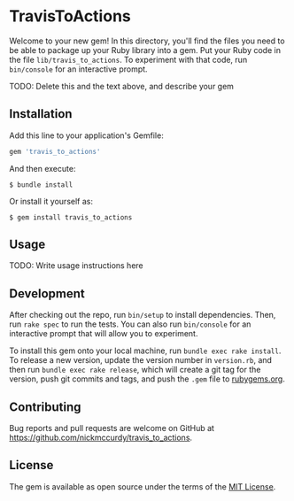 # TravisToActions

Welcome to your new gem! In this directory, you'll find the files you need to be able to package up your Ruby library into a gem. Put your Ruby code in the file `lib/travis_to_actions`. To experiment with that code, run `bin/console` for an interactive prompt.

TODO: Delete this and the text above, and describe your gem

## Installation

Add this line to your application's Gemfile:

```ruby
gem 'travis_to_actions'
```

And then execute:

    $ bundle install

Or install it yourself as:

    $ gem install travis_to_actions

## Usage

TODO: Write usage instructions here

## Development

After checking out the repo, run `bin/setup` to install dependencies. Then, run `rake spec` to run the tests. You can also run `bin/console` for an interactive prompt that will allow you to experiment.

To install this gem onto your local machine, run `bundle exec rake install`. To release a new version, update the version number in `version.rb`, and then run `bundle exec rake release`, which will create a git tag for the version, push git commits and tags, and push the `.gem` file to [rubygems.org](https://rubygems.org).

## Contributing

Bug reports and pull requests are welcome on GitHub at https://github.com/nickmccurdy/travis_to_actions.


## License

The gem is available as open source under the terms of the [MIT License](https://opensource.org/licenses/MIT).
